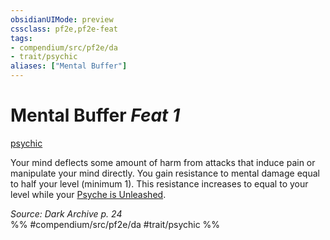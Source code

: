 ```yaml
---
obsidianUIMode: preview
cssclass: pf2e,pf2e-feat
tags:
- compendium/src/pf2e/da
- trait/psychic
aliases: ["Mental Buffer"]
---
```

# Mental Buffer  *Feat 1*  
[psychic](/rules/traits/psychic-da.md)  


Your mind deflects some amount of harm from attacks that induce pain or manipulate your mind directly. You gain resistance to mental damage equal to half your level (minimum 1). This resistance increases to equal to your level while your [Psyche is Unleashed](/rules/actions/unleash-psyche-da.md).

*Source: Dark Archive p. 24*  
%% #compendium/src/pf2e/da #trait/psychic %%